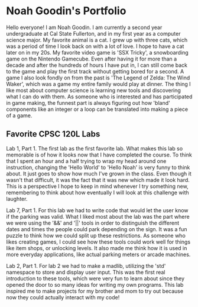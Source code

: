 # Noah Goodin's Portfolio

Hello everyone! I am Noah Goodin. I am currently a second year undergraduate at Cal State Fullerton, and in my first year as a computer science major. My favorite animal is a cat. I grew up with three cats, which was a period of time I look back on with a lot of love. I hope to have a cat later on in my 20s. My favorite video game is 'SSX Tricky', a snowboarding game on the Nintendo Gamecube. Even after having it for more than a decade and after the hundreds of hours I have put in, I can still come back to the game and play the first track without getting bored for a second. A game I also look fondly on from the past is 'The Legend of Zelda: The Wind Waker', which was a game my entire family would play at dinner. The thing I like most about computer science is learning new tools and discovering what I can do with them. As someone who is interested and has participated in game making, the funnest part is always figuring out how 'bland' components like an integer or a loop can be translated into making a piece of a game.

## Favorite CPSC 120L Labs

Lab 1, Part 1.
The first lab as the first favorite lab. What makes this lab so memorable is of how it looks now that I have completed the course. To think that I spent an hour and a half trying to wrap my head around one instruction, changing the 'Hello World' to 'Hello Noah' is very funny to think about. It just goes to show how much I've grown in the class. Even though it wasn't that difficult, it was the fact that it was new which made it look hard. This is a perspective I hope to keep in mind whenever I try something new, remembering to think about how eventually I will look at this challenge with laughter.

Lab 7, Part 1.
For this lab we had to write code that would let the user know if the parking was valid. What I liked most about the lab was the part where we were using the '&&' and '||' tools in order to distinguish the different dates and times the people could park depending on the sign. It was a fun puzzle to think how we could split up these restrictions. As someone who likes creating games, I could see how these tools could work well for things like item shops, or unlocking levels. It also made me think how it is used in more everyday applications, like actual parking meters or arcade machines.

Lab 2, Part 1.
For lab 2 we had to make a madlib, utilizing the 'std' namespace to store and display user input. This was the first real introduction to these tools, which were very fun to learn about since they opened the door to so many ideas for writing my own programs. This lab inspired me to make projects for my brother and mom to try out because now they could actually interact with my code!
